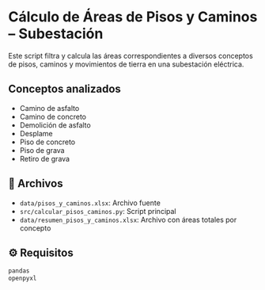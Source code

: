 # Cálculo de Áreas de Pisos y Caminos – Subestación

Este script filtra y calcula las áreas correspondientes a diversos conceptos de pisos, caminos y movimientos de tierra en una subestación eléctrica.

## Conceptos analizados

- Camino de asfalto
- Camino de concreto
- Demolición de asfalto
- Desplame
- Piso de concreto
- Piso de grava
- Retiro de grava

## 📁 Archivos

- `data/pisos_y_caminos.xlsx`: Archivo fuente
- `src/calcular_pisos_caminos.py`: Script principal
- `data/resumen_pisos_y_caminos.xlsx`: Archivo con áreas totales por concepto

## ⚙️ Requisitos

```txt
pandas
openpyxl
